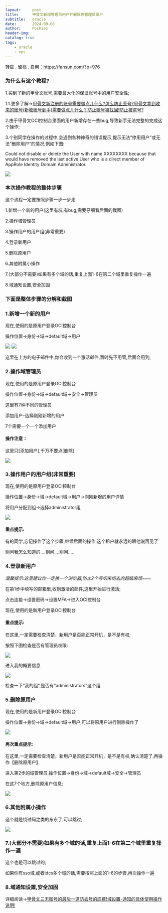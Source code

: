 ```yaml
---
layout:     post
title:      甲骨文新增管理员用户并删除原管理员账户
subtitle:   oracle
date:       2024-09-08
author:     Pockies
header-img: 
catalog: true
tags:
    - oracle
    - vps
---
```


转载 . 留档 . 自用：https://fansun.com/?p=976

### 为什么有这个教程?

1.买到了新的甲骨文账号,需要最大化的保证账号中的用户安全性;

1.1.更多了解->[甲骨文新注册的账号需要做点儿什么?怎么防止丢号?甲骨文拿到收来的账号(新收账号到手)需要做点儿什么？防止账号被找回!防止被盗号?](https://fansun.com/?p=991)

2.由于甲骨文OCI控制台里面的用户新增存在一些bug,导致新手无法完整的完成这个操作;

3.个别同学在操作的过程中,会遇到各种神奇的错误提示,提示无法”停用用户”或无法”删除用户”的情况,例如下图:

Could not disable or delete the User with name XXXXXXXX because that would have removed the last active User who is a direct member of AppRole Identity Domain Administrator.

![](https://s2.loli.net/2024/09/08/Z3IXi9MtBgLSPrd.jpg)

### 本次操作教程的整体步骤

这个流程一定要按照步骤一步一步走

1.新增一个新的用户(这里有坑,有bug,需要仔细看后面的截图)

2.操作域管理员

3.操作用户的用户组(非常重要)

4.登录新用户

5.删除原用户

6.其他附属小操作

7.(大部分不需要)如果有多个域的话,重复上面1-6在第二个域里重复操作一遍

8.域通知设置,安全加固

### 下面是整体步骤的分解和截图

### 1.新增一个新的用户

现在,使用的是原用户登录OCI控制台

操作位置->身份->域->default域->用户

![](https://s2.loli.net/2024/09/08/MGOgIPZqAXRxLh3.jpg)
![](https://s2.loli.net/2024/09/08/3DbkJB4wuA5ixnW.jpg)

这里在上方的电子邮件中,你会收到一个激活邮件,暂时先不用管,后面会用到;

### 2.操作域管理员

现在,使用的是原用户登录OCI控制台

操作位置->身份->域->default域->安全->管理员

这里有7种不同的管理员

添加用户-选择刚刚新增的用户

7个需要一个一个添加用户

#### 操作注意：

这里只\[添加用户\],千万不要点\[删除\]

![](https://s2.loli.net/2024/09/08/r7B32tsM5WLmSjn.jpg)

### 3.操作用户的用户组(非常重要)

现在,使用的是原用户登录OCI控制台

操作位置->身份->域->default域->用户->刚刚新增的用户详情

将用户分配到组->选择administrator组

![](https://s2.loli.net/2024/09/08/HpnF5g9EtrJQWSo.jpg)

#### 重点提示:

有的同学,忘记操作了这个步骤,继续后面的操作,这个租户就永远的跟他说再见了

别问我怎么知道的….别问….别问…..

### 4.登录新用户

_温馨提示:这里建议你一定换一个浏览器,防止2个号切来切去的超级麻烦~~~_

在第1步中填写的邮箱里,收到激活的邮件,这里开始进行激活;

点击连接->设置密码->设置MFA->进入OCI控制台

现在,使用的是新用户登录OCI控制台

#### 重点提示:

在这里,一定需要检查清楚，新用户是否能正常开机，是不是有权;

按照下图检查是否有管理员权限:

![](https://s2.loli.net/2024/09/08/WkLVO6Tsxvga1j3.jpg)

进入我的概要信息

![](https://s2.loli.net/2024/09/08/3G9njiozhPdatsV.jpg)

检查一下”我的组”,是否有”administrators”这个组

### 5.删除原用户

现在,使用的是新用户登录OCI控制台

操作位置->身份->域->default域->用户,可以将原用户进行删除操作了

![](https://s2.loli.net/2024/09/08/7tDnm9isQ6a8xXc.jpg)

#### 再次重点提示:

在这里,一定需要检查清楚，新用户是否能正常开机，是不是有权,确认清楚了,再操作【删除原用户】

进入第2步的域管理员,操作位置->身份->域->default域->安全->管理员

在这7个地方,删除原用户信息;

![](https://s2.loli.net/2024/09/08/NALox9M5QYWuGEb.jpg)

### 6.其他附属小操作

这个就是绕过码之类的东东了,可以跳过;

![](https://s2.loli.net/2024/09/08/uDEjeKQI1Ywhpbc.jpg)

### 7.(大部分不需要)如果有多个域的话,重复上面1-6在第二个域里重复操作一遍

这个也是可以跳过的;

如果你有sso域,或者idcs多个域的话,需要按照上面的1-6的步骤,再次操作一遍

### 8.域通知设置,安全加固

详细阅读->[甲骨文三无账号的最后一道防丢号的底裤!域设置-通知的具体使用操作说明!](https://fansun.com/?p=960)
